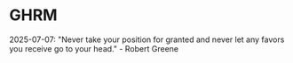 # GHRM

2025-07-07: "Never take your position for granted and never let any favors you receive go to your head." - Robert Greene